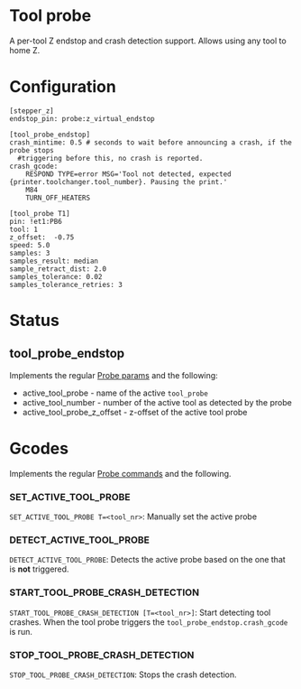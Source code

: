 # Tool probe

A per-tool Z endstop and crash detection support. Allows using any tool to home Z.

# Configuration 

```
[stepper_z]
endstop_pin: probe:z_virtual_endstop

[tool_probe_endstop]
crash_mintime: 0.5 # seconds to wait before announcing a crash, if the probe stops 
  #triggering before this, no crash is reported. 
crash_gcode:
    RESPOND TYPE=error MSG='Tool not detected, expected {printer.toolchanger.tool_number}. Pausing the print.' 
    M84
    TURN_OFF_HEATERS

[tool_probe T1]
pin: !et1:PB6
tool: 1
z_offset:  -0.75
speed: 5.0
samples: 3
samples_result: median
sample_retract_dist: 2.0
samples_tolerance: 0.02
samples_tolerance_retries: 3    
```

# Status

## tool_probe_endstop 
Implements the regular [Probe params](https://www.klipper3d.org/Status_Reference.html#probe) and the following:

- active_tool_probe - name of the active `tool_probe`
- active_tool_number - number of the active tool as detected by the probe
- active_tool_probe_z_offset - z-offset of the active tool probe

# Gcodes

Implements the regular [Probe commands](https://www.klipper3d.org/G-Codes.html#probe) and the following.

### SET_ACTIVE_TOOL_PROBE
`SET_ACTIVE_TOOL_PROBE T=<tool_nr>`: Manually set the active probe 

### DETECT_ACTIVE_TOOL_PROBE
`DETECT_ACTIVE_TOOL_PROBE`: Detects the active probe based on the one that is **not** triggered.

### START_TOOL_PROBE_CRASH_DETECTION
`START_TOOL_PROBE_CRASH_DETECTION [T=<tool_nr>]`: Start detecting tool crashes. 
When the tool probe triggers the `tool_probe_endstop.crash_gcode` is run.

### STOP_TOOL_PROBE_CRASH_DETECTION
`STOP_TOOL_PROBE_CRASH_DETECTION`: Stops the crash detection.
